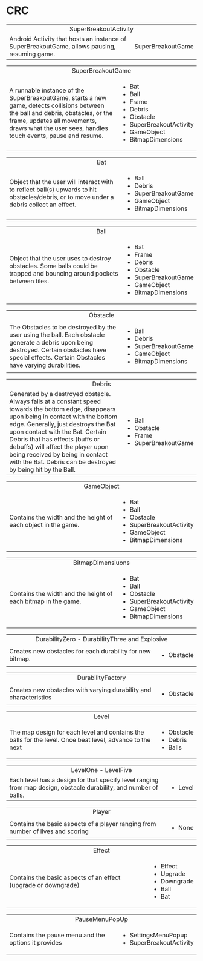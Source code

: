 # CRC
<table>
    <tr>
        <td style="text-align: center;"colspan="2">SuperBreakoutActivity</td>
    </tr>
    <tr>
        <td>Android Activity that hosts an instance of SuperBreakoutGame, allows pausing, resuming game. </td>
        <td>SuperBreakoutGame</td>
    </tr>
</table>

<table>
    <tr>
        <td style="text-align: center;"colspan="2">SuperBreakoutGame</td>
    </tr>
    <tr>
        <td>A runnable instance of the SuperBreakoutGame, starts a new game, detects collisions between the ball and debris, obstacles, or the frame, updates all movements, draws what the user sees, handles touch events, pause and resume. </td>
        <td>
            <ul>
                <li>Bat</li>
                <li>Ball</li>
                <li>Frame</li>
                <li>Debris</li>
                <li>Obstacle</li>
                <li>SuperBreakoutActivity</li>
                <li>GameObject</li>
                <li>BitmapDimensions</li>
            </ul>
        </td>
    </tr>
</table>

<table>
    <tr>
        <td style="text-align: center;"colspan="2">Bat</td>
    </tr>
    <tr>
        <td>Object that the user will interact with to reflect ball(s) upwards to hit obstacles/debris, or to move under a debris collect an effect. </td>
        <td>
            <ul>
                <li>Ball</li>
                <li>Debris</li>
                <li>SuperBreakoutGame</li>
                <li>GameObject</li>
                <li>BitmapDimensions</li>
            </ul>
        </td>
    </tr>
</table>

<table>
    <tr>
        <td style="text-align: center;"colspan="2">Ball</td>
    </tr>
    <tr>
        <td>Object that the user uses to destroy obstacles. Some balls could be trapped and bouncing around pockets between tiles. </td>
        <td>
            <ul>
                <li>Bat</li>
                <li>Frame</li>
                <li>Debris</li>
                <li>Obstacle</li>
                <li>SuperBreakoutGame</li>
                <li>GameObject</li>
                <li>BitmapDimensions</li>
            </ul>
        </td>
    </tr>
</table>

<table>
    <tr>
        <td style="text-align: center;" colspan="2">Obstacle</td>
    </tr>
    <tr>
        <td>The Obstacles to be destroyed by the user using the ball. Each obstacle generate a debris upon being destroyed. Certain obstacles have special effects. Certain Obstacles have varying durabilities.</td>
        <td>
            <ul>
                <li>Ball</li>
                <li>Debris</li>
                <li>SuperBreakoutGame</li>
                <li>GameObject</li>
                <li>BitmapDimensions</li>
            </ul>
        </td>
    </tr>
</table>

<table>
    <tr>
        <td style="text-align: center;"colspan="2">Debris</td>
    </tr>
    <tr>
        <td>Generated by a destroyed obstacle. Always falls at a constant speed towards the bottom edge, disappears upon being in contact with the bottom edge. Generally, just destroys the Bat upon contact with the Bat. Certain Debris that has effects (buffs or debuffs) will affect the player upon being received by being in contact with the Bat. Debris can be destroyed by being hit by the Ball. </td>
        <td>
            <ul>
                <li>Ball</li>
                <li>Obstacle</li>
                <li>Frame</li>
                <li>SuperBreakoutGame</li>
            </ul>
        </td>
    </tr>
</table>

<table>
    <tr>
        <td style="text-align: center;"colspan="2">GameObject</td>
    </tr>
    <tr>
        <td>Contains the width and the height of each object in the game.</td>
        <td>
            <ul>
                <li>Bat</li>
                <li>Ball</li>
                <li>Obstacle</li>
                <li>SuperBreakoutActivity</li>
                <li>GameObject</li>
                <li>BitmapDimensions</li>
            </ul>
        </td>
    </tr>
</table>

<table>
    <tr>
        <td style="text-align: center;"colspan="2">BitmapDimensiuons</td>
    </tr>
    <tr>
        <td>Contains the width and the height of each bitmap in the game.</td>
        <td>
            <ul>
                <li>Bat</li>
                <li>Ball</li>
                <li>Obstacle</li>
                <li>SuperBreakoutActivity</li>
                <li>GameObject</li>
                <li>BitmapDimensions</li>
            </ul>
        </td>
    </tr>
</table>

<table>
    <tr>
        <td style="text-align: center;"colspan="2">DurabilityZero - DurabilityThree and Explosive</td>
    </tr>
    <tr>
        <td>Creates new obstacles for each durability for new bitmap.</td>
        <td>
            <ul>
                <li>Obstacle</li>
            </ul>
        </td>
    </tr>
</table>


<table>
    <tr>
        <td style="text-align: center;"colspan="2">DurabilityFactory</td>
    </tr>
    <tr>
        <td>Creates new obstacles with varying durability and characteristics</td>
        <td>
            <ul>
                <li>Obstacle</li>
            </ul>
        </td>
    </tr>
</table>

<table>
    <tr>
        <td style="text-align: center;"colspan="2">Level</td>
    </tr>
    <tr>
        <td>The map design for each level and contains the balls for the level. Once beat level, advance to the next</td>
        <td>
            <ul>
                <li>Obstacle</li>
                <li>Debris</li>
                <li>Balls</li>
            </ul>
        </td>
    </tr>
</table>


<table>
    <tr>
        <td style="text-align: center;"colspan="2">LevelOne - LevelFive</td>
    </tr>
    <tr>
        <td>Each level has a design for that specify level ranging from map design, obstacle durability, and number of balls.</td>
        <td>
            <ul>
                <li>Level</li>
            </ul>
        </td>
    </tr>
</table>

<table>
    <tr>
        <td style="text-align: center;"colspan="2">Player</td>
    </tr>
    <tr>
        <td>Contains the basic aspects of a player ranging from number of lives and scoring</td>
        <td>
            <ul>
                <li>None</li>
            </ul>
        </td>
    </tr>
</table>

<table>
    <tr>
        <td style="text-align: center;"colspan="2">Effect</td>
    </tr>
    <tr>
        <td>Contains the basic aspects of an effect (upgrade or downgrade)</td>
        <td>
            <ul>
                <li>Effect</li>
                <li>Upgrade</li>
                <li>Downgrade</li>
                <li>Ball</li>
                <li>Bat</li>
            </ul>
        </td>
    </tr>
</table>

<table>
    <tr>
        <td style="text-align: center;"colspan="2">PauseMenuPopUp</td>
    </tr>
    <tr>
        <td>Contains the pause menu and the options it provides</td>
        <td>
            <ul>
                <li>SettingsMenuPopup</li>
                <li>SuperBreakoutActivity</li>
            </ul>
        </td>
    </tr>
</table>